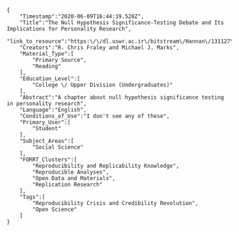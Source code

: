 
    {
        "Timestamp":"2020-06-09T16:44:19.528Z",
        "Title":"The Null Hypothesis Significance-Testing Debate and Its Implications for Personality Research",
        "link_to_resource":"https:\/\/dl.uswr.ac.ir\/bitstream\/Hannan\/131127\/1\/Richard_W._Robins%2C_R._Chris_Fraley%2C_Robert_F._Krueger_Handbook_of_Research_Methods_in_Personality_Psychology__2007.pdf#page=166",
        "Creators":"R. Chris Fraley and Michael J. Marks",
        "Material_Type":[
            "Primary Source",
            "Reading"
        ],
        "Education_Level":[
            "College \/ Upper Division (Undergraduates)"
        ],
        "Abstract":"A chapter about null hypothesis significance testing in personality research",
        "Language":"English",
        "Conditions_of_Use":"I don't see any of these",
        "Primary_User":[
            "Student"
        ],
        "Subject_Areas":[
            "Social Science"
        ],
        "FORRT_Clusters":[
            "Reproducibility and Replicability Knowledge",
            "Reproducible Analyses",
            "Open Data and Materials",
            "Replication Research"
        ],
        "Tags":[
            "Reproducibility Crisis and Credibility Revolution",
            "Open Science"
        ]
    }
